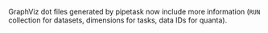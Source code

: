 GraphViz dot files generated by pipetask now include more information (`RUN` collection for datasets, dimensions for tasks, data IDs for quanta).
